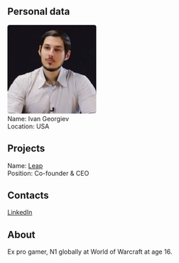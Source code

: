 ## Personal data
![ivan georgiev photo](photo/ivan_georgiev.jpg)  
Name:   Ivan Georgiev  
Location: USA  
## Projects 
Name: [Leap](../projects/leap.md)  
Position: Co-founder & CEO   
## Contacts
[LinkedIn](https://www.linkedin.com/in/gameleap/)    
## About
Ex pro gamer, N1 globally at World of Warcraft at age 16.
